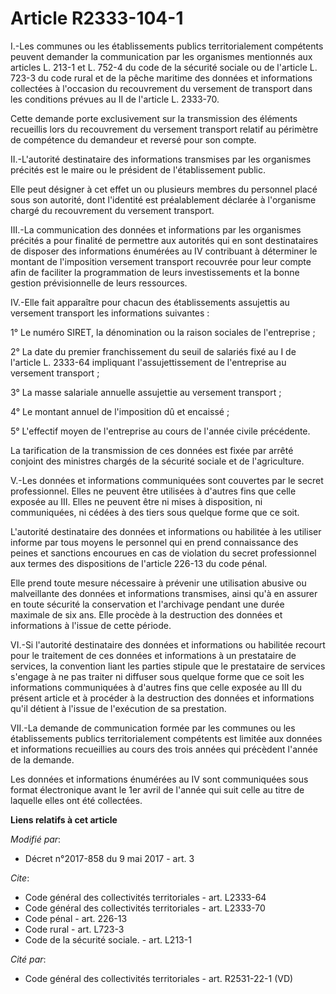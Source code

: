 # Article R2333-104-1

I.-Les communes ou les établissements publics territorialement compétents peuvent demander la communication par les
organismes mentionnés aux articles L. 213-1 et L. 752-4 du code de la sécurité sociale ou de l'article L. 723-3 du code rural
et de la pêche maritime des données et informations collectées à l'occasion du recouvrement du versement de transport dans
les conditions prévues au II de l'article L. 2333-70. 

Cette demande porte exclusivement sur la transmission des éléments recueillis lors du recouvrement du versement transport
relatif au périmètre de compétence du demandeur et reversé pour son compte. 

II.-L'autorité destinataire des informations transmises par les organismes précités est le maire ou le président de
l'établissement public. 

Elle peut désigner à cet effet un ou plusieurs membres du personnel placé sous son autorité, dont l'identité est
préalablement déclarée à l'organisme chargé du recouvrement du versement transport. 

III.-La communication des données et informations par les organismes précités a pour finalité de permettre aux autorités qui
en sont destinataires de disposer des informations énumérées au IV contribuant à déterminer le montant de l'imposition
versement transport recouvrée pour leur compte afin de faciliter la programmation de leurs investissements et la bonne
gestion prévisionnelle de leurs ressources. 

IV.-Elle fait apparaître pour chacun des établissements assujettis au versement transport les informations suivantes : 

1° Le numéro SIRET, la dénomination ou la raison sociales de l'entreprise ; 

2° La date du premier franchissement du seuil de salariés fixé au I de l'article L. 2333-64 impliquant l'assujettissement de
l'entreprise au versement transport ; 

3° La masse salariale annuelle assujettie au versement transport ; 

4° Le montant annuel de l'imposition dû et encaissé ; 

5° L'effectif moyen de l'entreprise au cours de l'année civile précédente. 

La tarification de la transmission de ces données est fixée par arrêté conjoint des ministres chargés de la sécurité sociale
et de l'agriculture. 

V.-Les données et informations communiquées sont couvertes par le secret professionnel. Elles ne peuvent être utilisées à
d'autres fins que celle exposée au III. Elles ne peuvent être ni mises à disposition, ni communiquées, ni cédées à des tiers
sous quelque forme que ce soit. 

L'autorité destinataire des données et informations ou habilitée à les utiliser informe par tous moyens le personnel qui en
prend connaissance des peines et sanctions encourues en cas de violation du secret professionnel aux termes des dispositions
de l'article 226-13 du code pénal. 

Elle prend toute mesure nécessaire à prévenir une utilisation abusive ou malveillante des données et informations transmises,
ainsi qu'à en assurer en toute sécurité la conservation et l'archivage pendant une durée maximale de six ans. Elle procède à
la destruction des données et informations à l'issue de cette période. 

VI.-Si l'autorité destinataire des données et informations ou habilitée recourt pour le traitement de ces données et
informations à un prestataire de services, la convention liant les parties stipule que le prestataire de services s'engage à
ne pas traiter ni diffuser sous quelque forme que ce soit les informations communiquées à d'autres fins que celle exposée au
III du présent article et à procéder à la destruction des données et informations qu'il détient à l'issue de l'exécution de
sa prestation. 

VII.-La demande de communication formée par les communes ou les établissements publics territorialement compétents est
limitée aux données et informations recueillies au cours des trois années qui précèdent l'année de la demande. 

Les données et informations énumérées au IV sont communiquées sous format électronique avant le 1er avril de l'année qui suit
celle au titre de laquelle elles ont été collectées.

**Liens relatifs à cet article**

_Modifié par_:

  - Décret n°2017-858 du 9 mai 2017 - art. 3

_Cite_:

  - Code général des collectivités territoriales - art. L2333-64
  - Code général des collectivités territoriales - art. L2333-70
  - Code pénal - art. 226-13
  - Code rural - art. L723-3
  - Code de la sécurité sociale. - art. L213-1

_Cité par_:

  - Code général des collectivités territoriales - art. R2531-22-1 (VD)
